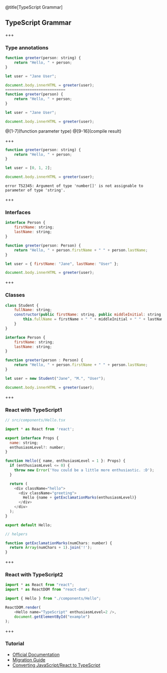 @title[TypeScript Grammar]
## TypeScript Grammar

+++
### Type annotations
```javascript
function greeter(person: string) {
    return "Hello, " + person;
}

let user = "Jane User";

document.body.innerHTML = greeter(user);
===========================
function greeter(person) {
    return "Hello, " + person;
}

let user = "Jane User";

document.body.innerHTML = greeter(user);

```
@[1-7](function parameter type)
@[9-16](compile result)

+++

```javascript
function greeter(person: string) {
    return "Hello, " + person;
}

let user = [0, 1, 2];

document.body.innerHTML = greeter(user);
```
```
error TS2345: Argument of type 'number[]' is not assignable to parameter of type 'string'.
```

+++
### Interfaces
```javascript
interface Person {
    firstName: string;
    lastName: string;
}

function greeter(person: Person) {
    return "Hello, " + person.firstName + " " + person.lastName;
}

let user = { firstName: "Jane", lastName: "User" };

document.body.innerHTML = greeter(user);
```

+++
### Classes
```javascript
class Student {
    fullName: string;
    constructor(public firstName: string, public middleInitial: string, public lastName: string) {
        this.fullName = firstName + " " + middleInitial + " " + lastName;
    }
}

interface Person {
    firstName: string;
    lastName: string;
}

function greeter(person : Person) {
    return "Hello, " + person.firstName + " " + person.lastName;
}

let user = new Student("Jane", "M.", "User");

document.body.innerHTML = greeter(user);
```

+++
### React with TypeScript1
```javascript
// src/components/Hello.tsx

import * as React from 'react';

export interface Props {
  name: string;
  enthusiasmLevel?: number;
}

function Hello({ name, enthusiasmLevel = 1 }: Props) {
  if (enthusiasmLevel <= 0) {
    throw new Error('You could be a little more enthusiastic. :D');
  }

  return (
    <div className="hello">
      <div className="greeting">
        Hello {name + getExclamationMarks(enthusiasmLevel)}
      </div>
    </div>
  );
}

export default Hello;

// helpers

function getExclamationMarks(numChars: number) {
  return Array(numChars + 1).join('!');
}
```

+++
### React with TypeScript2
```javascript
import * as React from "react";
import * as ReactDOM from "react-dom";

import { Hello } from "./components/Hello";

ReactDOM.render(
    <Hello name="TypeScript" enthusiasmLevel=2 />,
    document.getElementById("example")
);
```

+++
### Tutorial
 - [Official Documentation](https://www.typescriptlang.org/docs/handbook/basic-types.html)
 - [Migration Guide](https://www.typescriptlang.org/docs/handbook/migrating-from-javascript.html)
 - [Converting JavaScript/React to TypeScript](https://github.com/Microsoft/TypeScript-React-Conversion-Guide#typescript-react-conversion-guide)